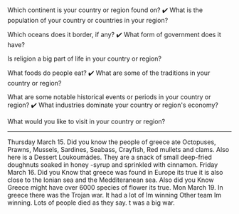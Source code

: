 Which continent is your country or region found on?
✔️
What is the population of your country or countries in your region?

Which oceans does it border, if any?
✔️
What form of government does it have?

Is religion a big part of life in your country or region?

What foods do people eat?
✔️
What are some of the traditions in your country or region?

What are some notable historical events or periods in your country or region?
✔️
What industries dominate your country or region's economy?

What would you like to visit in your country or region?

***

Thursday March 15. Did you know the people of greece ate Octopuses, Prawns, Mussels, Sardines, Seabass, Crayfish, Red mullets and clams. Also here is a Dessert Loukoumádes. They are a snack of small deep-fried doughnuts soaked in honey -syrup and sprinkled with cinnamon.
Friday March 16. Did you Know that greece was found in Europe its true it is also close to the Ionian sea and the Medditeranean sea. Also did you Know Greece might have over 6000 species of flower its true. 
Mon March 19. In greece there was the Trojan war. It had a lot of Im winning Other team Im winning. Lots of people died as they say. t was a big war.  
